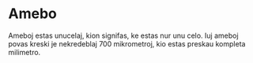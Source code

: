 # Amebo

Ameboj estas unucelaj, kion signifas, ke estas nur unu celo. Iuj ameboj povas
kreski je nekredeblaj 700 mikrometroj, kio estas preskau kompleta milimetro.
